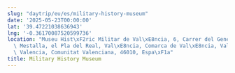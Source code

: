 ```yaml
---
slug: "daytrip/eu/es/military-history-museum"
date: '2025-05-23T00:00:00'
lat: '39.47221038636943'
lng: '-0.36170087520599736'
location: "Museu Hist\xF2ric Militar de Val\xE8ncia, 6, Carrer del General Gil Dolz,\
  \ Mestalla, el Pla del Real, Val\xE8ncia, Comarca de Val\xE8ncia, Val\xE8ncia /\
  \ Valencia, Comunitat Valenciana, 46010, Espa\xF1a"
title: Military History Museum
---
```



